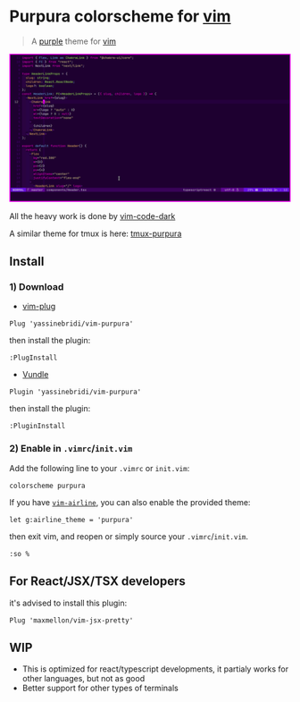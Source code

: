 # Purpura colorscheme for [vim](https://github.com/vim/vim)

> A [purple](https://github.com/yassinebridi/vim-purpura) theme for [vim](https://github.com/vim/vim)

![Screenshot](./screenshot.png)

All the heavy work is done by [vim-code-dark](https://github.com/tomasiser/vim-code-dark)

A similar theme for tmux is here: [tmux-purpura](https://github.com/yassinebridi/tmux-purpura)

## Install
### 1) Download
*  [vim-plug](https://github.com/junegunn/vim-plug)
```
Plug 'yassinebridi/vim-purpura'
```
then install the plugin:
```
:PlugInstall
```
*  [Vundle](https://github.com/gmarik/vundle)
```
Plugin 'yassinebridi/vim-purpura'
```
then install the plugin:
```
:PluginInstall
```
### 2) Enable in `.vimrc`/`init.vim`
Add the following line to your `.vimrc` or `init.vim`:

```
colorscheme purpura
```

If you have [`vim-airline`](https://github.com/vim-airline/vim-airline), you can also enable the provided theme:

```
let g:airline_theme = 'purpura'
```
then exit vim, and reopen or simply source your `.vimrc`/`init.vim`.
```
:so %
```
## For React/JSX/TSX developers
it's advised to install this plugin:
```
Plug 'maxmellon/vim-jsx-pretty'
```
## WIP
- This is optimized for react/typescript developments, it partialy works for other languages, but not as good
- Better support for other types of terminals

